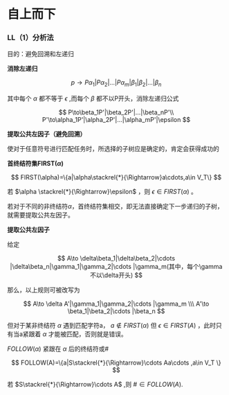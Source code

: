 # 自上而下

### LL（1）分析法

目的：避免回溯和左递归

**消除左递归**

$$
p\to P\alpha_1|P\alpha_2|…|P\alpha_m|\beta_1|\beta_2|…|\beta_n
$$

其中每个 $\alpha$ 都不等于 $\epsilon$ ,而每个 $\beta$ 都不以P开头，消除左递归公式

$$
P\to\beta_1P'|\beta_2P'|…|\beta_nP'\\
P'\to\alpha_1P'|\alpha_2P'|…|\alpha_mP'|\epsilon
$$

**提取公共左因子（避免回溯）**

使对于任意符号进行匹配任务时，所选择的子树应是确定的，肯定会获得成功的

**首终结符集FIRST($\alpha$)**

$$
FIRST(\alpha)=\{a|\alpha\stackrel{*}{\Rightarrow}a\cdots,a\in V_T\}
$$

若 $\alpha \stackrel{*}{\Rightarrow}\epsilon$ ，则 $\epsilon \in FIRST(\alpha)$ 。

若对于不同的非终结符$\alpha$，首终结符集相交，即无法直接确定下一步递归的子树，就需要提取公共左因子。

********************提取公共左因子********************

给定

$$
A\to \delta\beta_1|\delta\beta_2|\cdots |\delta\beta_n|\gamma_1|\gamma_2|\cdots |\gamma_m(其中，每个\gamma不以\delta开头)
$$

那么，以上规则可被改写为

$$
A\to \delta A'|\gamma_1|\gamma_2|\cdots |\gamma_m \\\ A'\to \beta_1|\beta_2|\cdots |\beta_n
$$

但对于某非终结符 $\alpha$ 遇到匹配字符a， $a \notin FIRST(\alpha)$  但 $\epsilon \in FIRST(A)$ ，此时只有当a紧跟着 $\alpha$ 才能被匹配，否则就是错误。

 $FOLLOW(\alpha)$ 紧跟在 $\alpha$ 后的终结符或#

$$
FOLLOW(A)=\{a|S\stackrel{*}{\Rightarrow}\cdots Aa\cdots ,a\in V_T \}
$$

若 $S\stackrel{*}{\Rightarrow}\cdots A$ ,则 ${\#} \in  FOLLOW(A)$.